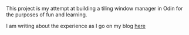 This project is my attempt at building a tiling window manager in Odin for the purposes of fun and learning.

I am writing about the experience as I go on my blog [here](https://dogue.dev/blog/building-a-window-manager)
